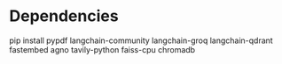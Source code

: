 # Dependencies

pip install pypdf langchain-community langchain-groq langchain-qdrant fastembed agno tavily-python faiss-cpu chromadb
